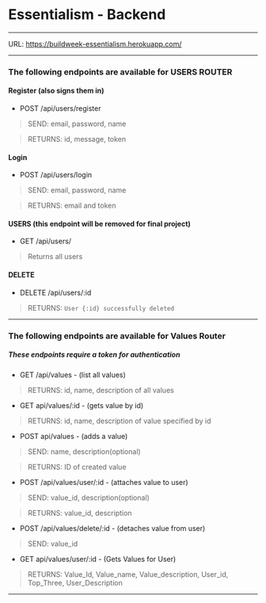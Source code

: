 # Essentialism - Backend

***

URL: https://buildweek-essentialism.herokuapp.com/



***  

### The following endpoints are available for **USERS ROUTER**

#### Register (also signs them in)
* POST /api/users/register
> SEND: email, password, name

> RETURNS: id, message, token

#### Login
* POST /api/users/login
> SEND: email, password, name

> RETURNS: email and token

#### USERS (this endpoint will be removed for final project)
* GET /api/users/
> Returns all users

#### DELETE
* DELETE /api/users/:id

> RETURNS: `User {:id} successfully deleted`

***

### The following endpoints are available for **Values Router**
##### These endpoints require a token for authentication


* GET /api/values - (list all values)
> RETURNS: id, name, description of all values

* GET api/values/:id - (gets value by id)
> RETURNS: id, name, description of value specified by id

* POST api/values - (adds a value)
> SEND: name, description(optional)

> RETURNS: ID of created value

* POST /api/values/user/:id - (attaches value to user)
>SEND: value_id, description(optional)

>RETURNS: value_id, description

* POST /api/values/delete/:id - (detaches value from user)
>SEND: value_id


* GET api/values/user/:id - (Gets Values for User)
>RETURNS: Value_Id, Value_name, Value_description, User_id, Top_Three, User_Description

***

